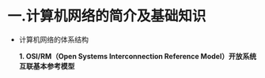 # 一.计算机网络的简介及基础知识
- 计算机网络的体系结构

  **1. OSI/RM（Open Systems Interconnection Reference Model）开放系统互联基本参考模型**
  
   
